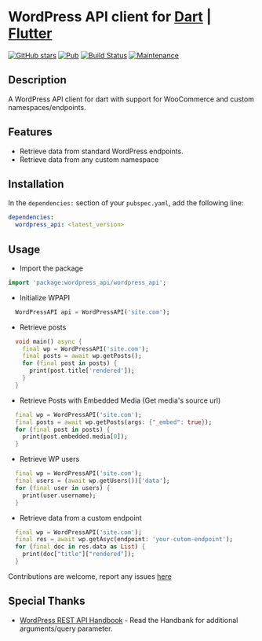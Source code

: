 # WordPress API client for [Dart](https://dart.dev/) | [Flutter](https://flutter.dev)

[![GitHub stars](https://img.shields.io/github/stars/dhmgroup/dart-wp.svg?style=social&label=Star&maxAge=2592000)](https://github.com/dhmgroup/dart-wp/stargazers/)
[![Pub](https://img.shields.io/pub/v/wordpress_api.svg?style=flat-square)](https://pub.dartlang.org/packages/wordpress_api)
[![Build Status](https://travis-ci.org/dhmgroup/dart-wp.svg?branch=master)](https://travis-ci.org/dhmgroup/dart-wp)
[![Maintenance](https://img.shields.io/badge/Maintained%3F-yes-green.svg)](https://GitHub.com/dhmgroup/dart-wp/graphs/commit-activity)

## Description

A WordPress API client for dart with support for WooCommerce and custom namespaces/endpoints.

## Features

- Retrieve data from standard WordPress endpoints.
- Retrieve data from any custom namespace

## Installation

In the `dependencies:` section of your `pubspec.yaml`, add the following line:

```yaml
dependencies:
  wordpress_api: <latest_version>
```

## Usage

- Import the package

```dart
import 'package:wordpress_api/wordpress_api';
```

- Initialize WPAPI

```dart
  WordPressAPI api = WordPressAPI('site.com');
```

- Retrieve posts

```dart
  void main() async {
    final wp = WordPressAPI('site.com');
    final posts = await wp.getPosts();
    for (final post in posts) {
      print(post.title['rendered']);
    }
  }
```

- Retrieve Posts with Embedded Media (Get media's source url)

```dart
  final wp = WordPressAPI('site.com');
  final posts = await wp.getPosts(args: {"_embed": true});
  for (final post in posts) {
    print(post.embedded.media[0]);
  }
```

- Retrieve WP users

```dart
  final wp = WordPressAPI('site.com');
  final users = (await wp.getUsers())['data'];
  for (final user in users) {
    print(user.username);
  }
```

- Retrieve data from a custom endpoint

```dart
  final wp = WordPressAPI('site.com');
  final res = await wp.getAsyc(endpoint: 'your-cutom-endpoint');
  for (final doc in res.data as List) {
    print(doc["title"]["rendered"]);
  }
```

Contributions are welcome, report any issues [here](https://github.com/dhmgroup/dart-wp/issues)

## Special Thanks

- [WordPress REST API Handbook](https://developer.wordpress.org/rest-api/reference/) - Read the Handbank for additional arguments/query parameter.
